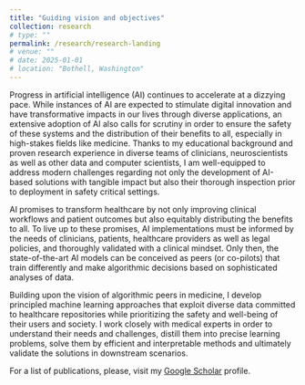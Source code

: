```yaml
---
title: "Guiding vision and objectives"
collection: research
# type: ""
permalink: /research/research-landing
# venue: ""
# date: 2025-01-01
# location: "Bothell, Washington"
---
```


Progress in artificial intelligence (AI) continues to accelerate at a dizzying pace. While instances of AI are expected to stimulate digital innovation and have transformative impacts in our lives through diverse applications, an extensive adoption of AI also calls for scrutiny in order to ensure the safety of these systems and the distribution of their benefits to all, especially in high-stakes fields like medicine. Thanks to my educational background and proven research experience in diverse teams of clinicians, neuroscientists as well as other data and computer scientists, I am well-equipped to address modern challenges regarding not only the development of AI-based solutions with tangible impact but also their thorough inspection prior to deployment in safety critical settings. 


AI promises to transform healthcare by not only improving clinical workflows and patient outcomes but also equitably distributing the benefits to all. To live up to these promises, AI implementations must be informed by the needs of clinicians, patients, healthcare providers as well as legal policies, and thoroughly validated with a clinical mindset. Only then, the state-of-the-art AI models can be conceived as peers (or co-pilots) that train differently and make algorithmic decisions based on sophisticated analyses of data. 

Building upon the vision of algorithmic peers in medicine, I develop principled machine learning approaches that exploit diverse data committed to healthcare repositories while prioritizing the safety and well-being of their users and society. I work closely with medical experts in order to understand their needs and challenges, distill them into precise learning problems, solve them by efficient and interpretable methods and ultimately validate the solutions in downstream scenarios. 

For a list of publications, please, visit my [Google Scholar](https://scholar.google.com/citations?user=ZX9sqrkAAAAJ&hl=en) profile. 
